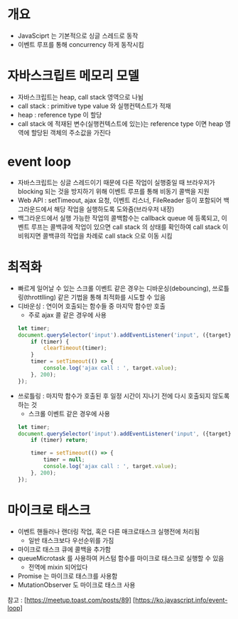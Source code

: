 # 개요
- JavaSciprt 는 기본적으로 싱글 스레드로 동작
- 이벤트 루프를 통해 concurrency 하게 동작시킴

# 자바스크립트 메모리 모델
- 자바스크립트는 heap, call stack 영역으로 나뉨
- call stack : primitive type value 와 실행컨텍스트가 적재
- heap : reference type 이 할당
- call stack 에 적재된 변수(실행컨텍스트에 있는)는 reference type 이면 heap 영역에 할당된 객체의 주소값을 가진다

# event loop
- 자바스크립트는 싱글 스레드이기 때문에 다른 작업이 실행중일 때 브라우저가 blocking 되는 것을 방지하기 위해 이벤트 루프를 통해 비동기 콜백을 지원
- Web API : setTimeout, ajax 요청, 이벤트 리스너, FileReader 등이 포함되어 백그라운드에서 해당 작업을 실행하도록 도와줌(브라우저 내장)
- 백그라운드에서 실행 가능한 작업의 콜백함수는 callback queue 에 등록되고, 이벤트 루프는 콜백큐에 작업이 있으면 call stack 의 상태를 확인하여 call stack 이 비워지면 콜백큐의 작업을 차례로 call stack 으로 이동 시킴

# 최적화
- 빠르게 일어날 수 있는 스크롤 이벤트 같은 경우는 디바운싱(debouncing), 쓰로틀링(throttlling) 같은 기법을 통해 최적화를 시도할 수 있음
- 디바운싱 : 연이어 호출되는 함수들 중 마지막 함수만 호출
    - 주로 ajax 콜 같은 경우에 사용
    ```javascript
    let timer;
    document.querySelector('input').addEventListener('input', ({target}) => {
        if (timer) {
            clearTimeout(timer);
        }
        timer = setTimeout(() => {
            console.log('ajax call : ', target.value);
        }, 200);
    });
    ```
- 쓰로틀링 : 마지막 함수가 호출된 후 일정 시간이 지나기 전에 다시 호출되지 않도록 하는 것
    - 스크롤 이벤트 같은 경우에 사용
    ```javascript
    let timer;
    document.querySelector('input').addEventListener('input', ({target}) => {
        if (timer) return;

        timer = setTimeout(() => {
            timer = null;
            console.log('ajax call : ', target.value);
        }, 200);
    });
    ```

# 마이크로 태스크
- 이벤트 핸들러나 랜더링 작업, 혹은 다른 매크로태스크 실행전에 처리됨
    - 일반 태스크보다 우선순위를 가짐
- 마이크로 태스크 큐에 콜백을 추가함
- queueMicrotask 를 사용하여 커스텀 함수를 마이크로 태스크로 실행할 수 있음
    - 전역에 mixin 되어있다
- Promise 는 마이크로 태스크를 사용함
- MutationObserver 도 마이크로 태스크 사용

참고 : [https://meetup.toast.com/posts/89]
[https://ko.javascript.info/event-loop]